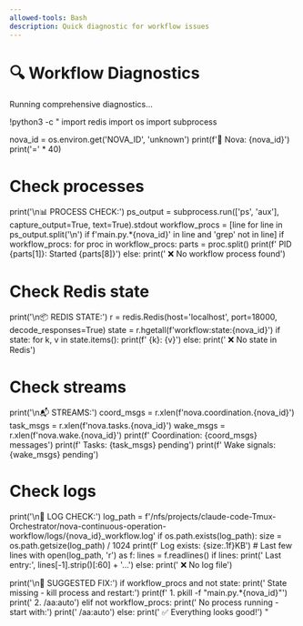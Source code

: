 ```yaml
---
allowed-tools: Bash
description: Quick diagnostic for workflow issues
---
```


# 🔍 Workflow Diagnostics

Running comprehensive diagnostics...

!python3 -c "
import redis
import os
import subprocess

nova_id = os.environ.get('NOVA_ID', 'unknown')
print(f'🤖 Nova: {nova_id}')
print('=' * 40)

# Check processes
print('\\n📊 PROCESS CHECK:')
ps_output = subprocess.run(['ps', 'aux'], capture_output=True, text=True).stdout
workflow_procs = [line for line in ps_output.split('\\n') if f'main.py.*{nova_id}' in line and 'grep' not in line]
if workflow_procs:
    for proc in workflow_procs:
        parts = proc.split()
        print(f'  PID {parts[1]}: Started {parts[8]}')
else:
    print('  ❌ No workflow process found')

# Check Redis state
print('\\n📦 REDIS STATE:')
r = redis.Redis(host='localhost', port=18000, decode_responses=True)
state = r.hgetall(f'workflow:state:{nova_id}')
if state:
    for k, v in state.items():
        print(f'  {k}: {v}')
else:
    print('  ❌ No state in Redis')

# Check streams
print('\\n📬 STREAMS:')
coord_msgs = r.xlen(f'nova.coordination.{nova_id}')
task_msgs = r.xlen(f'nova.tasks.{nova_id}')
wake_msgs = r.xlen(f'nova.wake.{nova_id}')
print(f'  Coordination: {coord_msgs} messages')
print(f'  Tasks: {task_msgs} pending')
print(f'  Wake signals: {wake_msgs} pending')

# Check logs
print('\\n📄 LOG CHECK:')
log_path = f'/nfs/projects/claude-code-Tmux-Orchestrator/nova-continuous-operation-workflow/logs/{nova_id}_workflow.log'
if os.path.exists(log_path):
    size = os.path.getsize(log_path) / 1024
    print(f'  Log exists: {size:.1f}KB')
    # Last few lines
    with open(log_path, 'r') as f:
        lines = f.readlines()
        if lines:
            print('  Last entry:', lines[-1].strip()[:60] + '...')
else:
    print('  ❌ No log file')

print('\\n💊 SUGGESTED FIX:')
if workflow_procs and not state:
    print('  State missing - kill process and restart:')
    print(f'  1. pkill -f \"main.py.*{nova_id}\"')
    print('  2. /aa:auto')
elif not workflow_procs:
    print('  No process running - start with:')
    print('  /aa:auto')
else:
    print('  ✅ Everything looks good!')
"